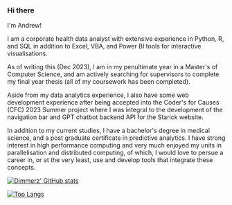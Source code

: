### Hi there

I'm Andrew!

I am a corporate health data analyst with extensive experience in Python, R, and SQL in addition to Excel, VBA, and Power BI tools for interactive visualisations.

As of writing this (Dec 2023), I am in my penultimate year in a Master's of Computer Science, and am actively searching for supervisors to complete my final year thesis (all of my coursework has been completed).

Aside from my data analytics experience, I also have some web development experience after being accepted into the Coder's for Causes (CFC) 2023 Summer project where I was integral to the development of the navigation bar and GPT chatbot backend API for the Starick website.

In addition to my current studies, I have a bachelor's degree in medical science, and a post graduate certificate in predictive analytics. I have strong interest in high performance computing and very much enjoyed my units in parallelisation and distributed computing, of which, I would love to persue a career in, or at the very least, use and develop tools that integrate these concepts.

[![Dimmerz' GitHub stats](https://github-stats-xi-blond.vercel.app/api?username=dimmerz92&show_icons=true&theme=transparent)](https://github-stats-xi-blond.vercel.app/)

[![Top Langs](https://github-stats-xi-blond.vercel.app/api/top-langs/?username=dimmerz92&layout=compact&hide=jupyter%20notebook&theme=transparent)](https://github-stats-xi-blond.vercel.app/)
